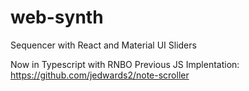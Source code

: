 # web-synth

Sequencer with React and Material UI Sliders

Now in Typescript with RNBO
Previous JS Implentation: https://github.com/jedwards2/note-scroller
